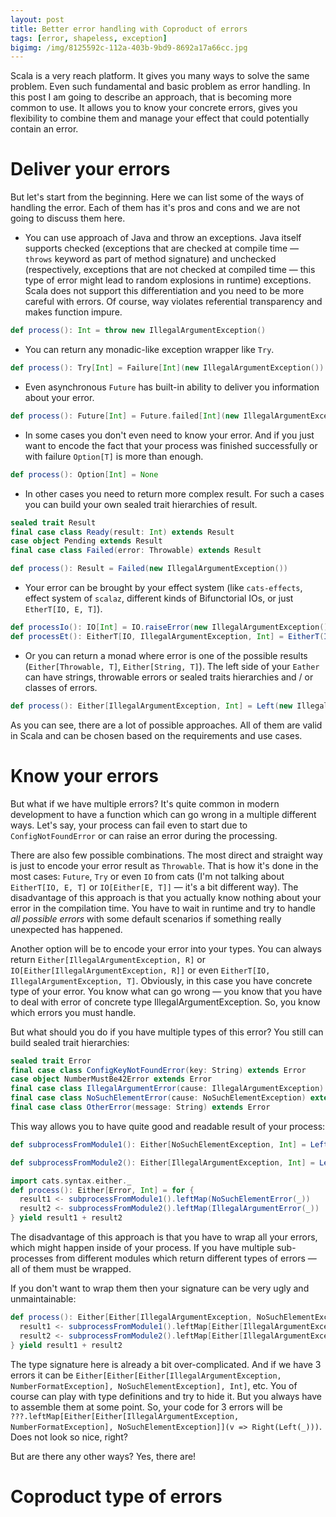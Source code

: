 ```yaml
---
layout: post
title: Better error handling with Coproduct of errors
tags: [error, shapeless, exception]
bigimg: /img/8125592c-112a-403b-9bd9-8692a17a66cc.jpg
---
```

Scala is a very reach platform. It gives you many ways to solve the same problem. Even such fundamental and basic problem as error handling. In this post I am going to describe an approach, that is becoming more common to use. It allows you to know your concrete errors, gives you flexibility to combine them and manage your effect that could potentially contain an error.

# Deliver your errors

But let's start from the beginning. Here we can list some of the ways of handling the error. Each of them has it's pros and cons and we are not going to discuss them here.

* You can use approach of Java and throw an exceptions. Java itself supports checked (exceptions that are checked at compile time — `throws` keyword as part of method signature) and unchecked (respectively, exceptions that are not checked at compiled time — this type of error might lead to random explosions in runtime) exceptions. Scala does not support this differentiation and you need to be more careful with errors. Of course, way violates referential transparency and makes function impure.

```scala
def process(): Int = throw new IllegalArgumentException()
```

* You can return any monadic-like exception wrapper like `Try`.

```scala
def process(): Try[Int] = Failure[Int](new IllegalArgumentException())
```

* Even asynchronous `Future` has built-in ability to deliver you information about your error.

```scala
def process(): Future[Int] = Future.failed[Int](new IllegalArgumentException())
```

* In some cases you don't even need to know your error. And if you just want to encode the fact that your process was finished successfully or with failure `Option[T]` is more than enough.

```scala
def process(): Option[Int] = None
```

* In other cases you need to return more complex result. For such a cases you can build your own sealed trait hierarchies of result.

```scala
sealed trait Result
final case class Ready(result: Int) extends Result
case object Pending extends Result
final case class Failed(error: Throwable) extends Result

def process(): Result = Failed(new IllegalArgumentException())
```

* Your error can be brought by your effect system (like `cats-effects`, effect system of `scalaz`, different kinds of Bifunctorial IOs, or just `EtherT[IO, E, T]`).

```scala
def processIo(): IO[Int] = IO.raiseError(new IllegalArgumentException())
def processEt(): EitherT[IO, IllegalArgumentException, Int] = EitherT(IO(Left(new IllegalArgumentException())))
``` 

* Or you can return a monad where error is one of the possible results (`Either[Throwable, T]`, `Either[String, T]`). The left side of your `Eather` can have strings, throwable errors or sealed traits hierarchies and / or classes of errors.

```scala
def process(): Either[IllegalArgumentException, Int] = Left(new IllegalArgumentException())
``` 

As you can see, there are a lot of possible approaches. All of them are valid in Scala and can be chosen based on the requirements and use cases. 

# Know your errors

But what if we have multiple errors? It's quite common in modern development to have a function which can go wrong in a multiple different ways. Let's say, your process can fail even to start due to `ConfigNotFoundError` or can raise an error during the processing. 

There are also few possible combinations. The most direct and straight way is just to encode your error result as `Throwable`. That is how it's done in the most cases: `Future`, `Try` or even `IO` from cats (I'm not talking about `EitherT[IO, E, T]` or `IO[Either[E, T]]` — it's a bit different way). The disadvantage of this approach is that you actually know nothing about your error in the compilation time. You have to wait in runtime and try to handle _all possible errors_ with some default scenarios if something really unexpected has happened.

Another option will be to encode your error into your types. You can always return `Either[IllegalArgumentException, R]` or `IO[Either[IllegalArgumentException, R]]` or even `EitherT[IO, IllegalArgumentException, T]`. Obviously, in this case you have concrete type of your error. You know what can go wrong — you know that you have to deal with error of concrete type IllegalArgumentException. So, you know which errors you must handle.

But what should you do if you have multiple types of this error? You still can build sealed trait hierarchies:

```scala
sealed trait Error
final case class ConfigKeyNotFoundError(key: String) extends Error
case object NumberMustBe42Error extends Error
final case class IllegalArgumentError(cause: IllegalArgumentException) extends Error
final case class NoSuchElementError(cause: NoSuchElementException) extends Error
final case class OtherError(message: String) extends Error
```

This way allows you to have quite good and readable result of your process:

```scala
def subprocessFromModule1(): Either[NoSuchElementException, Int] = Left(new NoSuchElementException)

def subprocessFromModule2(): Either[IllegalArgumentException, Int] = Left(new IllegalArgumentException)

import cats.syntax.either._
def process(): Either[Error, Int] = for {
  result1 <- subprocessFromModule1().leftMap(NoSuchElementError(_))
  result2 <- subprocessFromModule2().leftMap(IllegalArgumentError(_))
} yield result1 + result2
``` 

The disadvantage of this approach is that you have to wrap all your errors, which might happen inside of your process. If you have multiple sub-processes from different modules which return different types of errors — all of them must be wrapped.

If you don't want to wrap them then your signature can be very ugly and unmaintainable:

```scala
def process(): Either[Either[IllegalArgumentException, NoSuchElementException], Int] = for {
  result1 <- subprocessFromModule1().leftMap[Either[IllegalArgumentException, NoSuchElementException]](Right(_))
  result2 <- subprocessFromModule2().leftMap[Either[IllegalArgumentException, NoSuchElementException]](Left(_))
} yield result1 + result2
```

The type signature here is already a bit over-complicated. And if we have 3 errors it can be `Either[Either[Either[IllegalArgumentException, NumberFormatException], NoSuchElementException], Int]`, etc. You of course can play with type definitions and try to hide it. But you always have to assemble them at some point. So, your code for 3 errors will be `???.leftMap[Either[Either[IllegalArgumentException, NumberFormatException], NoSuchElementException]](v => Right(Left(_)))`. Does not look so nice, right?

But are there any other ways? Yes, there are!

# Coproduct type of errors
